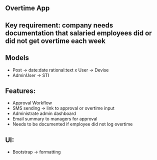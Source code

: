 ## Overtime App

## Key requirement: company needs documentation that salaried employees did or did not get overtime each week

## Models
- Post -> date:date rational:text
x User -> Devise
- AdminUser -> STI

## Features:
- Approval Workflow
- SMS sending -> link to approval or overtime input
- Administrate admin dashboard
- Email summary to managers for approval
- Needs to be documented if employee did not log overtime

## UI:
- Bootstrap -> formatting